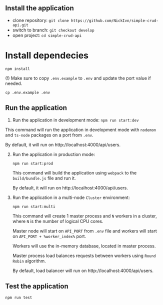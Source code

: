 ## Install the application

* clone repository: `git clone https://github.com/NickIvn/simple-crud-api.git`
* switch to branch: `git checkout develop`
* open project: `cd simple-crud-api`

# Install dependecies
`npm install`

(!) Make sure to copy `.env.example` to `.env` and update the port value if needed.

`cp .env.example .env`

## Run the application

1. Run the application in development mode:
`npm run start:dev`

This command will run the application in development mode with `nodemon` and `ts-node` packages on a port from `.env`.

   By default, it will run on http://localhost:4000/api/users.

2. Run the application in production mode:

   `npm run start:prod`
   
   This command will build the application using `webpack` to the `build/bundle.js` file and run it.

   By default, it will run on http://localhost:4000/api/users.

3. Run the application in a multi-node `Cluster` environment:

    `npm run start:multi`
    
    This command will create 1 master process and `N` workers in a cluster, where `N` is the number of logical CPU cores.

    Master node will start on `API_PORT` from `.env` file and workers will start on `API_PORT + %worker_index%` port.

    Workers will use the in-memory database, located in master process.

    Master process load balances requests between workers using `Round Robin` algorithm.

    By default, load balancer will run on http://localhost:4000/api/users.

## Test the application

`npm run test`
